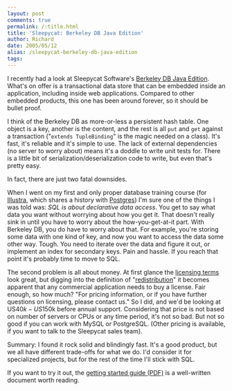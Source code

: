 ```yaml
---
layout: post
comments: true
permalink: /:title.html
title: 'Sleepycat: Berkeley DB Java Edition'
author: Richard
date: 2005/05/12
alias: /sleepycat-berkeley-db-java-edition
tags:
---
```


I recently had a look at Sleepycat Software's [Berkeley DB Java
Edition][]. What's on offer is a transactional data store that can be
embedded inside an application, including inside web applications.
Compared to other embedded products, this one has been around forever,
so it should be bullet proof.

I think of the Berkeley DB as more-or-less a persistent hash table. One
object is a key, another is the content, and the rest is all `put` and
`get` against a transaction ("`extends TupleBinding`" is the magic
needed on a class). It's fast, it's reliable and it's simple to use. The
lack of external dependencies (no server to worry about) means it's a
doddle to write unit tests for. There is a little bit of
serialization/deserialization code to write, but even that's pretty
easy.

In fact, there are just two fatal downsides.

When I went on my first and only proper database training course (for
[Illustra][], which shares a history with [Postgres][]) I'm sure one of
the things I was told was: *SQL is about declarative data access*. You
get to say what data you want without worrying about how you get it.
That doesn't really sink in until you have to worry about the
how-you-get-at-it part. With Berkeley DB, you do have to worry about
that. For example, you're storing some data with one kind of key, and
now you want to access the data some other way. Tough. You need to
iterate over the data and figure it out, or implement an index for
secondary keys. Pain and hassle. If you reach that point it's probably
time to move to SQL.

The second problem is all about money. At first glance the [licensing terms][] look great, but digging into the definition of
"[redistribution][]" it becomes apparent that any commercial application
needs to buy a license. Fair enough, so how much? "For pricing
information, or if you have further questions on licensing, please
contact us." So I did, and we'd be looking at US$40k - US$150k before
annual support. Considering that price is not based on number of servers
or CPUs or any time period, it's not so bad. But not so good if you can
work with MySQL or PostgreSQL. (Other pricing is available, if you want
to talk to the Sleepycat sales team).

Summary: I found it rock solid and blindingly fast. It's a good product,
but we all have different trade-offs for what we do. I'd consider it for
specialized projects, but for the rest of the time I'll stick with SQL.

If you want to try it out, the [getting started guide (PDF)][] is a
well-written document worth reading.


  [Berkeley DB Java Edition]: http://www.sleepycat.com/products/je.shtml
  [Illustra]: http://c2.com/cgi/wiki?IllustraDatabase
  [Postgres]: http://archives.postgresql.org/pgsql-advocacy/2004-12/msg00033.php
  [licensing terms]: http://www.sleepycat.com/download/jeoslicense.html
  [redistribution]: http://www.sleepycat.com/download/licensinginfo.shtml
  [getting started guide (PDF)]: http://www.sleepycat.com/jedocs/GettingStartedGuide/BerkeleyDB-JE-GSG.pdf
